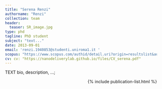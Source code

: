 ```yaml
---
title: "Serena Renzi"
authorname: "Renzi"
collection: team
header: 
  teaser: SR_image.jpg 
type: phd
tagline: PhD student
subject: "text..."
date: 2013-09-01
email: 'renzi.1940853@studenti.uniroma1.it '
scopus: "https://www.scopus.com/authid/detail.uri?origin=resultslist&authorId=57220102002&zone="
cv: cv: "https://nanodeliverylab.github.io/files/CV_serena.pdf"
---
```



<p align= "justify">

TEXT bio, description, ...; <br>

<div style="text-align: right"> 

{% include publication-list.html %}

